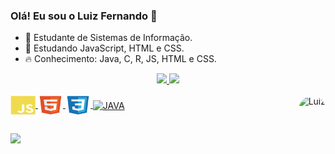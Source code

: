 ### Olá! Eu sou o Luiz Fernando 👋


- 🐉 Estudante de Sistemas de Informação. 
- 🐲 Estudando JavaScript, HTML e CSS.
- 🔥 Conhecimento: Java, C, R, JS, HTML e CSS.

<div align="center">
  <a href="https://github.com/LuizFernando4186">
  <img height="100em" src="https://github-readme-stats.vercel.app/api?username=LuizFernando4186&show_icons=true&theme=dark&include_all_commits=true&count_private=true"/>
  <img height="180em" src="https://github-readme-stats.vercel.app/api/top-langs/?username=LuizFernando4186&layout=compact&langs_count=7&theme=dark"/>
</div>


<div style="display: inline_block"><br>
  <img align="center" alt="Js" height="30" width="40" src="https://raw.githubusercontent.com/devicons/devicon/master/icons/javascript/javascript-plain.svg">
  <img align="center" alt="HTML" height="30" width="40" src="https://raw.githubusercontent.com/devicons/devicon/master/icons/html5/html5-original.svg">
  <img align="center" alt="CSS" height="30" width="40" src="https://raw.githubusercontent.com/devicons/devicon/master/icons/css3/css3-original.svg">
  <img align="center" alt="JAVA" height="30" width="40" src = "https://img.shields.io/badge/-Java-0d1117?style=flat-square&logo=java&logoColor=f8f8f2">
  <img align="right" alt="Luiz" height="150" style="border-radius:50px;" src="https://media.giphy.com/media/dalOennXxkj2Srp6F2/giphy.gif">
</div>
  
  ##
 

<div> 
  <a href="https://www.linkedin.com/in/luiz-fernando-conceicao-dos-santos-61a63b21b/" target="_blank"><img src="https://img.shields.io/badge/-LinkedIn-%230077B5?style=for-the-badge&logo=linkedin&logoColor=white" target="_blank"></a> 
  
</div>
